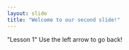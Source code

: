 ```yaml
---
layout: slide
title: "Welcome to our second slide!"
---
```

"Lesson 1"
Use the left arrow to go back!
